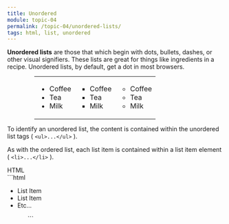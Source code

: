```yaml
---
title: Unordered
module: topic-04
permalink: /topic-04/unordered-lists/
tags: html, list, unordered
---
```


<div class="divider-heading"></div>

**Unordered lists** are those that which begin with dots, bullets, dashes, or other visual signifiers. These lists are great for things like ingredients in a recipe. Unordered lists, by default, get a dot in most browsers.

<table style="width: 75%; margin: auto;">
<tbody>
  <tr>
    <td style="border: none;">
      <ul style="list-style-type:disc">
        <li>Coffee</li>
        <li>Tea</li>
        <li>Milk</li>
      </ul>
    </td>
    <td style="border: none;">
      <ul style="list-style-type:square">
        <li>Coffee</li>
        <li>Tea</li>
        <li>Milk</li>
      </ul>
    </td>
    <td style="border: none;">
      <ul style="list-style-type:circle">
        <li>Coffee</li>
        <li>Tea</li>
        <li>Milk</li>
      </ul>
    </td>
  </tr>
</tbody>
</table>


To identify an unordered list, the content is contained within the unordered list tags ( `<ul>...</ul>` ).

As with the ordered list, each list item is contained within a list item element ( `<li>...</li>` ).


<div id="code-heading">HTML</div>
```html
<ul>
  <li>List Item</li>
  <li>List Item</li>
  <li>Etc...</li>
<ul>
```


<div class="codepen-embed">
  <p data-height="400" data-theme-id="30567" data-slug-hash="rJzvWg" data-default-tab="html,result" data-user="Media-Ed-Online" data-pen-title="HTML Unordered Lists" class="codepen"></p>
</div>
